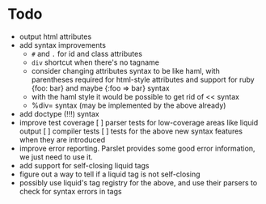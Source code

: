 # Todo

- output html attributes
- add syntax improvements
    - `#` and `.` for id and class attributes
    - `div` shortcut when there's no tagname
    - consider changing attributes syntax to be like haml, with parentheses required for html-style attributes and support for ruby {foo: bar} and maybe {:foo => bar} syntax
    - with the haml style it would be possible to get rid of << syntax
    - %div= syntax (may be implemented by the above already)
- add doctype (!!!) syntax
- improve test coverage
    [ ] parser tests for low-coverage areas like liquid output
    [ ] compiler tests
    [ ] tests for the above new syntax features when they are introduced
- improve error reporting. Parslet provides some good error information, we just need to use it.
- add support for self-closing liquid tags
- figure out a way to tell if a liquid tag is not self-closing
- possibly use liquid's tag registry for the above, and use their parsers to check for syntax errors in tags
